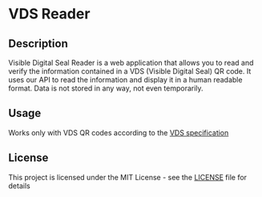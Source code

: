 # VDS Reader

## Description

Visible Digital Seal Reader is a web application that allows you to read and verify the information contained in a VDS (Visible Digital Seal) QR code. It uses our API to read the information and display it in a human readable format.
Data is not stored in any way, not even temporarily.

## Usage

Works only with VDS QR codes according to the [VDS specification](https://www.boutique.afnor.org/fr-fr/norme/xp-z42105/specifications-relatives-a-la-mise-en-oeuvre-du-cachet-electronique-visible/fa199910/238577)

## License

This project is licensed under the MIT License - see the [LICENSE](LICENSE) file for details

